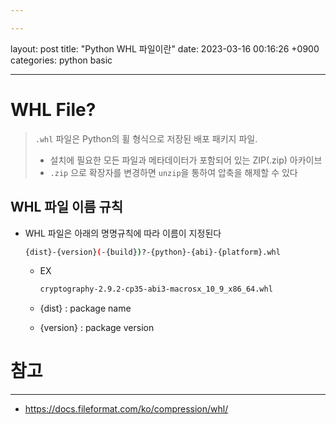 ```yaml
---

---
```


layout: post
title:  "Python WHL 파일이란"
date:   2023-03-16 00:16:26 +0900
categories: python basic 

---

# WHL File?

> `.whl` 파일은 Python의 휠 형식으로 저장된 배포 패키지 파일.
>
> - 설치에 필요한 모든 파일과 메타데이터가 포함되어 있는 ZIP(.zip) 아카이브
> -  `.zip` 으로 확장자를 변경하면 `unzip`을 통하여 압축을 해제할 수 있다

## WHL 파일 이름 규칙

- WHL 파일은 아래의 명명규칙에 따라 이름이 지정된다

  ```bash
  {dist}-{version}(-{build})?-{python}-{abi}-{platform}.whl
  ```

  - EX

    ```bash
    cryptography-2.9.2-cp35-abi3-macrosx_10_9_x86_64.whl
    ```

  - {dist} : package name

  - {version} : package version 

# 참고

---

- https://docs.fileformat.com/ko/compression/whl/